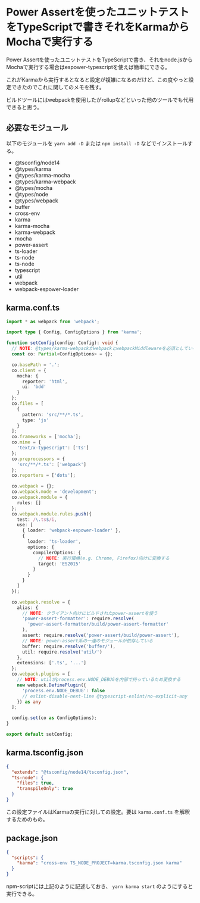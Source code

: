 # Power Assertを使ったユニットテストをTypeScriptで書きそれをKarmaからMochaで実行する

Power Assertを使ったユニットテストをTypeScriptで書き、それをnode.jsからMochaで実行する場合はespower-typescriptを使えば簡単にできる。

これがKarmaから実行するとなると設定が複雑になるのだけど、この度やっと設定できたのでこれに関してのメモを残す。

ビルドツールにはwebpackを使用したがrollupなどといった他のツールでも代用できると思う。

## 必要なモジュール

以下のモジュールを `yarn add -D` または `npm install -D` などでインストールする。

- @tsconfig/node14
- @types/karma
- @types/karma-mocha
- @types/karma-webpack
- @types/mocha
- @types/node
- @types/webpack
- buffer
- cross-env
- karma
- karma-mocha
- karma-webpack
- mocha
- power-assert
- ts-loader
- ts-node
- ts-node
- typescript
- util
- webpack
- webpack-espower-loader

## karma.conf.ts

```ts
import * as webpack from 'webpack';

import type { Config, ConfigOptions } from 'karma';

function setConfig(config: Config): void {
  // NOTE: @types/karma-webpackがwebpackとwebpackMiddlewareを必須としている対策
  const co: Partial<ConfigOptions> = {};

  co.basePath = '.';
  co.client = {
    mocha: {
      reporter: 'html',
      ui: 'bdd'
    }
  };
  co.files = [
    {
      pattern: 'src/**/*.ts',
      type: 'js'
    }
  ];
  co.frameworks = ['mocha'];
  co.mime = {
    'text/x-typescript': ['ts']
  };
  co.preprocessors = {
    'src/**/*.ts': ['webpack']
  };
  co.reporters = ['dots'];

  co.webpack = {};
  co.webpack.mode = 'development';
  co.webpack.module = {
    rules: []
  };
  co.webpack.module.rules.push({
    test: /\.ts$/i,
    use: [
      { loader: 'webpack-espower-loader' },
      {
        loader: 'ts-loader',
        options: {
          compilerOptions: {
            // NOTE: 実行環境(e.g. Chrome, Firefox)向けに変換する
            target: 'ES2015'
          }
        }
      }
    ]
  });

  co.webpack.resolve = {
    alias: {
      // NOTE: クライアント向けにビルドされたpower-assertを使う
      'power-assert-formatter': require.resolve(
        'power-assert-formatter/build/power-assert-formatter'
      ),
      assert: require.resolve('power-assert/build/power-assert'),
      // NOTE: power-assert系の一連のモジュールが依存している
      buffer: require.resolve('buffer/'),
      util: require.resolve('util/')
    },
    extensions: ['.ts', '...']
  };
  co.webpack.plugins = [
    // NOTE: utilがprocess.env.NODE_DEBUGを内部で持っているため変換する
    new webpack.DefinePlugin({
      'process.env.NODE_DEBUG': false
      // eslint-disable-next-line @typescript-eslint/no-explicit-any
    }) as any
  ];

  config.set(co as ConfigOptions);
}

export default setConfig;
```

## karma.tsconfig.json

```json
{
  "extends": "@tsconfig/node14/tsconfig.json",
  "ts-node": {
    "files": true,
    "transpileOnly": true
  }
}
```

この設定ファイルはKarmaの実行に対しての設定。要は `karma.conf.ts` を解釈するためのもの。

## package.json

```json
{
  "scripts": {
    "karma": "cross-env TS_NODE_PROJECT=karma.tsconfig.json karma"
  }
}
```

npm-scriptには上記のように記述しておき、 `yarn karma start` のようにすると実行できる。
